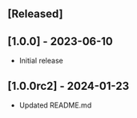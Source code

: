 ## [Released]

## [1.0.0] - 2023-06-10
- Initial release

## [1.0.0rc2] - 2024-01-23
- Updated README.md
